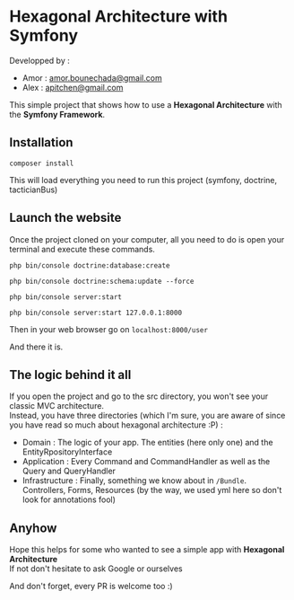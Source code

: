 Hexagonal Architecture with Symfony
=========

Developped by :
* Amor : amor.bounechada@gmail.com
* Alex : apitchen@gmail.com

This simple project that shows how to use a **Hexagonal Architecture** with the **Symfony Framework**.

Installation
-----

`composer install`

This will load everything you need to run this project (symfony, doctrine, tacticianBus) 

Launch the website
------

Once the project cloned on your computer, all you need to do is open your terminal and execute these commands.

`php bin/console doctrine:database:create`

`php bin/console doctrine:schema:update --force`

`php bin/console server:start`

`php bin/console server:start 127.0.0.1:8000`

Then in your web browser go on `localhost:8000/user`

And there it is.

The logic behind it all
------

If you open the project and go to the src directory, you won't see your classic MVC architecture.  
Instead, you have three directories (which I'm sure, you are aware of since you have read so much 
about hexagonal architecture :P) :  
* Domain : The logic of your app. The entities (here only one) and the EntityRpositoryInterface
* Application : Every Command and CommandHandler as well as the Query and QueryHandler
* Infrastructure : Finally, something we know about in `/Bundle`.  
Controllers, Forms, Resources (by the way, we used yml here so don't look for annotations fool)

Anyhow
-----
Hope this helps for some who wanted to see a simple app with **Hexagonal Architecture**  
If not don't hesitate to ask Google or ourselves

And don't forget, every PR is welcome too :)
